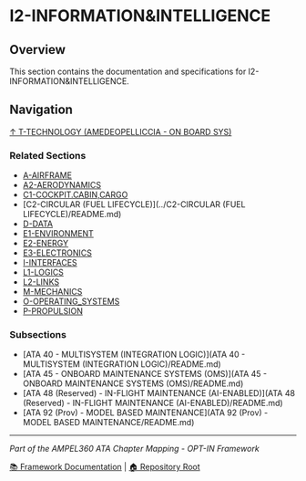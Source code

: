 # I2-INFORMATION&INTELLIGENCE

## Overview

This section contains the documentation and specifications for I2-INFORMATION&INTELLIGENCE.

## Navigation

[↑ T-TECHNOLOGY (AMEDEOPELLICCIA - ON BOARD SYS)](../README.md)

### Related Sections

- [A-AIRFRAME](../A-AIRFRAME/README.md)
- [A2-AERODYNAMICS](../A2-AERODYNAMICS/README.md)
- [C1-COCKPIT.CABIN,CARGO](../C1-COCKPIT.CABIN,CARGO/README.md)
- [C2-CIRCULAR (FUEL LIFECYCLE)](../C2-CIRCULAR (FUEL LIFECYCLE)/README.md)
- [D-DATA](../D-DATA/README.md)
- [E1-ENVIRONMENT](../E1-ENVIRONMENT/README.md)
- [E2-ENERGY](../E2-ENERGY/README.md)
- [E3-ELECTRONICS](../E3-ELECTRONICS/README.md)
- [I-INTERFACES](../I-INTERFACES/README.md)
- [L1-LOGICS](../L1-LOGICS/README.md)
- [L2-LINKS](../L2-LINKS/README.md)
- [M-MECHANICS](../M-MECHANICS/README.md)
- [O-OPERATING_SYSTEMS](../O-OPERATING_SYSTEMS/README.md)
- [P-PROPULSION](../P-PROPULSION/README.md)

### Subsections

- [ATA 40 - MULTISYSTEM (INTEGRATION LOGIC)](ATA 40 - MULTISYSTEM (INTEGRATION LOGIC)/README.md)
- [ATA 45 - ONBOARD MAINTENANCE SYSTEMS (OMS)](ATA 45 - ONBOARD MAINTENANCE SYSTEMS (OMS)/README.md)
- [ATA 48 (Reserved) - IN-FLIGHT MAINTENANCE (AI-ENABLED)](ATA 48 (Reserved) - IN-FLIGHT MAINTENANCE (AI-ENABLED)/README.md)
- [ATA 92 (Prov) - MODEL BASED MAINTENANCE](ATA 92 (Prov) - MODEL BASED MAINTENANCE/README.md)

---

*Part of the AMPEL360 ATA Chapter Mapping - OPT-IN Framework*

[📚 Framework Documentation](../../README.md) | [🏠 Repository Root](../../../README.md)
